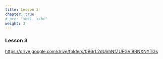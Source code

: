 ```yaml
---
title: Lesson 3   
chapter: true
# pre: "<b>1. </b>"
weight: 3
---
```


### Lesson 3

https://drive.google.com/drive/folders/0B6rL2dUirhNfZUFGVl9RNXNYTGs
